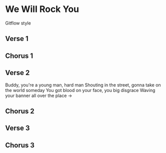 # We Will Rock You
Gitflow style

## Verse 1

## Chorus 1

## Verse 2

Buddy, you're a young man, hard man
Shouting in the street, gonna take on the world someday
You got blood on your face, you big disgrace
Waving your banner all over the place
->
## Chorus 2

## Verse 3

## Chorus 3
